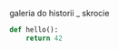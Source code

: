 [category]: <> (General)
[date]: <> (2024/12/28)
[title]: <> (streszczenie)

galeria do historii _ skrocie 


```python
def hello():
    return 42
```

